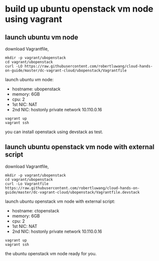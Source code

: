 
# build up ubuntu openstack vm node using vagrant

## launch ubuntu vm node 
download Vagrantfile, 
```
mkdir -p vagrant/ubopenstack
cd vagrant/ubopenstack
curl -LO https://raw.githubusercontent.com/robertluwang/cloud-hands-on-guide/master/dc-vagrant-cloud/ubopenstack/Vagrantfile
```
launch ubuntu vm node:
- hostname: ubopenstack
- memory: 6GB
- cpu: 2
- 1st NIC: NAT
- 2nd NIC: hostonly private network  10.110.0.16
```
vagrant up
vagrant ssh
```
you can install openstack using devstack as test.

## launch ubuntu openstack vm node with external script
download Vagrantfile, 
```
mkdir -p vagrant/ubopenstack
cd vagrant/ubopenstack
curl -Lo Vagrantfile https://raw.githubusercontent.com/robertluwang/cloud-hands-on-guide/master/dc-vagrant-cloud/ubopenstack/Vagrantfile.devstack
```
launch ubuntu openstack vm node with external script:
- hostname: ctopenstack
- memory: 6GB
- cpu: 2
- 1st NIC: NAT
- 2nd NIC: hostonly private network  10.110.0.16
```
vagrant up
vagrant ssh
```
the ubuntu openstack vm node ready for you.
